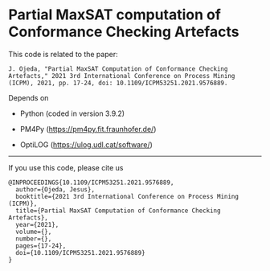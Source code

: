 # Partial MaxSAT computation of Conformance Checking Artefacts

This code is related to the paper:

````
J. Ojeda, "Partial MaxSAT Computation of Conformance Checking Artefacts," 2021 3rd International Conference on Process Mining (ICPM), 2021, pp. 17-24, doi: 10.1109/ICPM53251.2021.9576889.
````

Depends on

* Python (coded in version 3.9.2)

* PM4Py (https://pm4py.fit.fraunhofer.de/)

* OptiLOG (https://ulog.udl.cat/software/)


-----


If you use this code, please cite us
````
@INPROCEEDINGS{10.1109/ICPM53251.2021.9576889,
  author={Ojeda, Jesus},
  booktitle={2021 3rd International Conference on Process Mining (ICPM)}, 
  title={Partial MaxSAT Computation of Conformance Checking Artefacts}, 
  year={2021},
  volume={},
  number={},
  pages={17-24},
  doi={10.1109/ICPM53251.2021.9576889}
}
````
